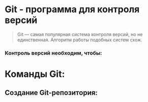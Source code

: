 # Git - программа для контроля версий

>Git — самая популярная система контроля
версий, но не единственная. Алгоритм
работы подобных систем схож.


### Контроль версий необходим, чтобы: ###

# Команды Git:


## Создание Git-репозитория: ##

